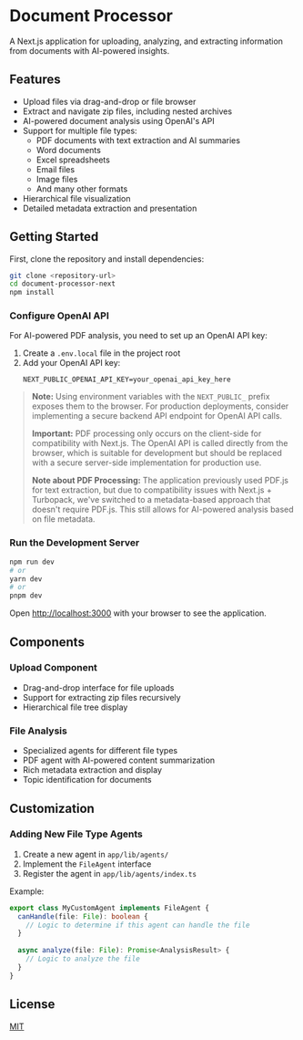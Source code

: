 # Document Processor

A Next.js application for uploading, analyzing, and extracting information from documents with AI-powered insights.

## Features

- Upload files via drag-and-drop or file browser
- Extract and navigate zip files, including nested archives
- AI-powered document analysis using OpenAI's API
- Support for multiple file types:
  - PDF documents with text extraction and AI summaries
  - Word documents
  - Excel spreadsheets  
  - Email files
  - Image files
  - And many other formats
- Hierarchical file visualization
- Detailed metadata extraction and presentation

## Getting Started

First, clone the repository and install dependencies:

```bash
git clone <repository-url>
cd document-processor-next
npm install
```

### Configure OpenAI API

For AI-powered PDF analysis, you need to set up an OpenAI API key:

1. Create a `.env.local` file in the project root
2. Add your OpenAI API key:
   ```
   NEXT_PUBLIC_OPENAI_API_KEY=your_openai_api_key_here
   ```

> **Note:** Using environment variables with the `NEXT_PUBLIC_` prefix exposes them to the browser. For production deployments, consider implementing a secure backend API endpoint for OpenAI API calls.
>
> **Important:** PDF processing only occurs on the client-side for compatibility with Next.js. The OpenAI API is called directly from the browser, which is suitable for development but should be replaced with a secure server-side implementation for production use.
> 
> **Note about PDF Processing:** The application previously used PDF.js for text extraction, but due to compatibility issues with Next.js + Turbopack, we've switched to a metadata-based approach that doesn't require PDF.js. This still allows for AI-powered analysis based on file metadata.

### Run the Development Server

```bash
npm run dev
# or
yarn dev
# or
pnpm dev
```

Open [http://localhost:3000](http://localhost:3000) with your browser to see the application.

## Components

### Upload Component

- Drag-and-drop interface for file uploads
- Support for extracting zip files recursively
- Hierarchical file tree display

### File Analysis

- Specialized agents for different file types
- PDF agent with AI-powered content summarization
- Rich metadata extraction and display
- Topic identification for documents

## Customization

### Adding New File Type Agents

1. Create a new agent in `app/lib/agents/`
2. Implement the `FileAgent` interface
3. Register the agent in `app/lib/agents/index.ts`

Example:
```typescript
export class MyCustomAgent implements FileAgent {
  canHandle(file: File): boolean {
    // Logic to determine if this agent can handle the file
  }
  
  async analyze(file: File): Promise<AnalysisResult> {
    // Logic to analyze the file
  }
}
```

## License

[MIT](LICENSE)